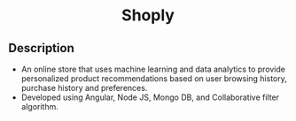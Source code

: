 <h1 align="center">Shoply</h1>

## Description
- An online store that uses machine learning and data analytics to provide personalized product recommendations based on user browsing history, purchase history and preferences. 
- Developed using Angular, Node JS, Mongo DB, and Collaborative filter algorithm.
 
